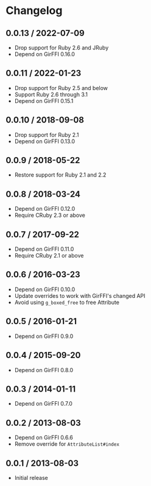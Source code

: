 # Changelog

## 0.0.13 / 2022-07-09

* Drop support for Ruby 2.6 and JRuby
* Depend on GirFFI 0.16.0

## 0.0.11 / 2022-01-23

* Drop support for Ruby 2.5 and below
* Support Ruby 2.6 through 3.1
* Depend on GirFFI 0.15.1

## 0.0.10 / 2018-09-08

* Drop support for Ruby 2.1
* Depend on GirFFI 0.13.0

## 0.0.9 / 2018-05-22

* Restore support for Ruby 2.1 and 2.2

## 0.0.8 / 2018-03-24

* Depend on GirFFI 0.12.0
* Require CRuby 2.3 or above

## 0.0.7 / 2017-09-22

* Depend on GirFFI 0.11.0
* Require CRuby 2.1 or above

## 0.0.6 / 2016-03-23

* Depend on GirFFI 0.10.0
* Update overrides to work with GirFFI's changed API
* Avoid using `g_boxed_free` to free Attribute

## 0.0.5 / 2016-01-21

* Depend on GirFFI 0.9.0

## 0.0.4 / 2015-09-20

* Depend on GirFFI 0.8.0

## 0.0.3 / 2014-01-11

* Depend on GirFFI 0.7.0

## 0.0.2 / 2013-08-03

* Depend on GirFFI 0.6.6
* Remove override for `AttributeList#index`

## 0.0.1 / 2013-08-03

* Initial release
